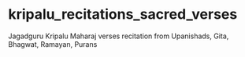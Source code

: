 # kripalu_recitations_sacred_verses
Jagadguru Kripalu Maharaj verses recitation from Upanishads, Gita, Bhagwat, Ramayan, Purans 
